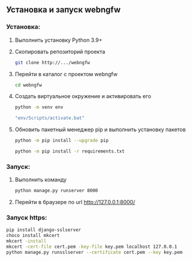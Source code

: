 ## Установка и запуск webngfw

### Установка:

1. Выполнить установку  Python 3.9+

2. Скопировать репозиторий проекта
   ```sh
   git clone http://.../webngfw
   ```
   
3. Перейти в каталог с проектом webngfw
   ```sh
   cd webngfw
   ```

4. Создать виртуальное окружение и активировать его
   ```sh
   python -m venv env 
   ```
   ```sh
   "env/Scripts/activate.bat"
   ```
5. Обновить пакетный менеджер pip и выполнить установку пакетов
   ```sh
   python -m pip install --upgrade pip
   ```
   ```sh
   python -m pip install -r requirements.txt
   ```

### Запуск:

1. Выполнить команду
   ```sh
   python manage.py runserver 8000
   ```
2. Перейти в браузере по url http://127.0.0.1:8000/

### Запуск https:
   ```sh
   pip install django-sslserver
   choco install mkcert
   mkcert -install  
   mkcert -cert-file cert.pem -key-file key.pem localhost 127.0.0.1
   python manage.py runsslserver --certificate cert.pem --key key.pem
   ```